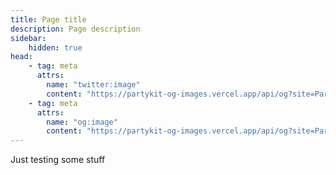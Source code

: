```yaml
---
title: Page title
description: Page description
sidebar:
    hidden: true
head:
    - tag: meta
      attrs:
        name: "twitter:image"
        content: "https://partykit-og-images.vercel.app/api/og?site=PartyKit%20Docs&title=Page%20title&description=This%20page%20is%20about%20something&20%20but%20also%20something%20else%20and%20also%20something%20else%20and%20also%20something%20else"
    - tag: meta
      attrs:
        name: "og:image"
        content: "https://partykit-og-images.vercel.app/api/og?site=PartyKit%20Docs&title=Page%20title&description=This%20page%20is%20about%20something&20%20but%20also%20something%20else%20and%20also%20something%20else%20and%20also%20something%20else"
---
```


Just testing some stuff